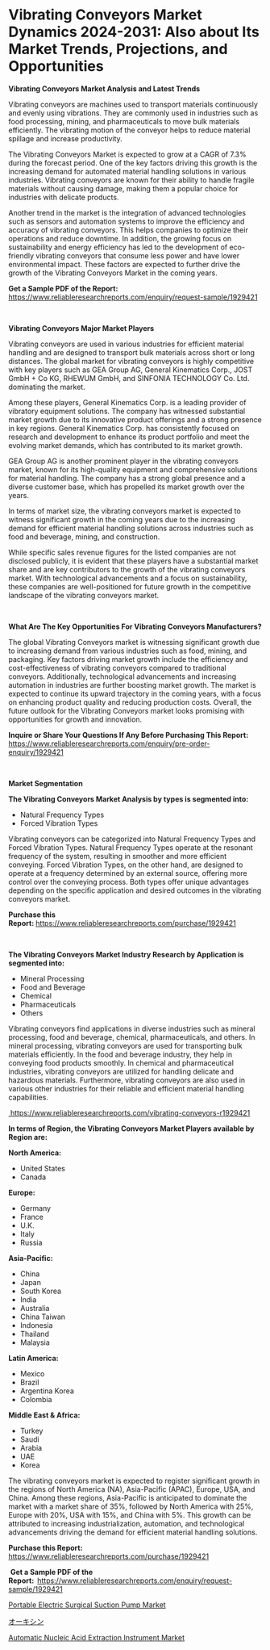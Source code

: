 <p><h1>Vibrating Conveyors Market Dynamics 2024-2031: Also about Its Market Trends, Projections, and Opportunities</h1></p><p><strong>Vibrating Conveyors Market Analysis and Latest Trends</strong></p>
<p><p>Vibrating conveyors are machines used to transport materials continuously and evenly using vibrations. They are commonly used in industries such as food processing, mining, and pharmaceuticals to move bulk materials efficiently. The vibrating motion of the conveyor helps to reduce material spillage and increase productivity.</p><p>The Vibrating Conveyors Market is expected to grow at a CAGR of 7.3% during the forecast period. One of the key factors driving this growth is the increasing demand for automated material handling solutions in various industries. Vibrating conveyors are known for their ability to handle fragile materials without causing damage, making them a popular choice for industries with delicate products.</p><p>Another trend in the market is the integration of advanced technologies such as sensors and automation systems to improve the efficiency and accuracy of vibrating conveyors. This helps companies to optimize their operations and reduce downtime. In addition, the growing focus on sustainability and energy efficiency has led to the development of eco-friendly vibrating conveyors that consume less power and have lower environmental impact. These factors are expected to further drive the growth of the Vibrating Conveyors Market in the coming years.</p></p>
<p><strong>Get a Sample PDF of the Report:&nbsp;</strong> <a href="https://www.reliableresearchreports.com/enquiry/request-sample/1929421">https://www.reliableresearchreports.com/enquiry/request-sample/1929421</a></p>
<p>&nbsp;</p>
<p><strong>Vibrating Conveyors Major Market Players</strong></p>
<p><p>Vibrating conveyors are used in various industries for efficient material handling and are designed to transport bulk materials across short or long distances. The global market for vibrating conveyors is highly competitive with key players such as GEA Group AG, General Kinematics Corp., JOST GmbH + Co KG, RHEWUM GmbH, and SINFONIA TECHNOLOGY Co. Ltd. dominating the market.</p><p>Among these players, General Kinematics Corp. is a leading provider of vibratory equipment solutions. The company has witnessed substantial market growth due to its innovative product offerings and a strong presence in key regions. General Kinematics Corp. has consistently focused on research and development to enhance its product portfolio and meet the evolving market demands, which has contributed to its market growth.</p><p>GEA Group AG is another prominent player in the vibrating conveyors market, known for its high-quality equipment and comprehensive solutions for material handling. The company has a strong global presence and a diverse customer base, which has propelled its market growth over the years.</p><p>In terms of market size, the vibrating conveyors market is expected to witness significant growth in the coming years due to the increasing demand for efficient material handling solutions across industries such as food and beverage, mining, and construction.</p><p>While specific sales revenue figures for the listed companies are not disclosed publicly, it is evident that these players have a substantial market share and are key contributors to the growth of the vibrating conveyors market. With technological advancements and a focus on sustainability, these companies are well-positioned for future growth in the competitive landscape of the vibrating conveyors market.</p></p>
<p>&nbsp;</p>
<p><strong>What Are The Key Opportunities For Vibrating Conveyors Manufacturers?</strong></p>
<p><p>The global Vibrating Conveyors market is witnessing significant growth due to increasing demand from various industries such as food, mining, and packaging. Key factors driving market growth include the efficiency and cost-effectiveness of vibrating conveyors compared to traditional conveyors. Additionally, technological advancements and increasing automation in industries are further boosting market growth. The market is expected to continue its upward trajectory in the coming years, with a focus on enhancing product quality and reducing production costs. Overall, the future outlook for the Vibrating Conveyors market looks promising with opportunities for growth and innovation.</p></p>
<p><strong>Inquire or Share Your Questions If Any Before Purchasing This Report:</strong> <a href="https://www.reliableresearchreports.com/enquiry/pre-order-enquiry/1929421">https://www.reliableresearchreports.com/enquiry/pre-order-enquiry/1929421</a></p>
<p>&nbsp;</p>
<p><strong>Market Segmentation</strong></p>
<p><strong>The Vibrating Conveyors Market Analysis by types is segmented into:</strong></p>
<p><ul><li>Natural Frequency Types</li><li>Forced Vibration Types</li></ul></p>
<p><p>Vibrating conveyors can be categorized into Natural Frequency Types and Forced Vibration Types. Natural Frequency Types operate at the resonant frequency of the system, resulting in smoother and more efficient conveying. Forced Vibration Types, on the other hand, are designed to operate at a frequency determined by an external source, offering more control over the conveying process. Both types offer unique advantages depending on the specific application and desired outcomes in the vibrating conveyors market.</p></p>
<p><strong>Purchase this Report:&nbsp;</strong><a href="https://www.reliableresearchreports.com/purchase/1929421">https://www.reliableresearchreports.com/purchase/1929421</a></p>
<p>&nbsp;</p>
<p><strong>The Vibrating Conveyors Market Industry Research by Application is segmented into:</strong></p>
<p><ul><li>Mineral Processing</li><li>Food and Beverage</li><li>Chemical</li><li>Pharmaceuticals</li><li>Others</li></ul></p>
<p><p>Vibrating conveyors find applications in diverse industries such as mineral processing, food and beverage, chemical, pharmaceuticals, and others. In mineral processing, vibrating conveyors are used for transporting bulk materials efficiently. In the food and beverage industry, they help in conveying food products smoothly. In chemical and pharmaceutical industries, vibrating conveyors are utilized for handling delicate and hazardous materials. Furthermore, vibrating conveyors are also used in various other industries for their reliable and efficient material handling capabilities.</p></p>
<p><a href="https://www.reliableresearchreports.com/vibrating-conveyors-r1929421">&nbsp;https://www.reliableresearchreports.com/vibrating-conveyors-r1929421</a></p>
<p><strong>In terms of Region, the Vibrating Conveyors Market Players available by Region are:</strong></p>
<p>
    <p> <strong> North America: </strong>
        <ul>
            <li>United States</li>
            <li>Canada</li>
        </ul>
        </p> 
    <p> <strong> Europe: </strong>
        <ul>
            <li>Germany</li>
            <li>France</li>
            <li>U.K.</li>
            <li>Italy</li>
            <li>Russia</li>
        </ul>
        </p> 
    <p> <strong> Asia-Pacific: </strong>
        <ul>
            <li>China</li>
            <li>Japan</li>
            <li>South Korea</li>
            <li>India</li>
            <li>Australia</li>
            <li>China Taiwan</li>
            <li>Indonesia</li>
            <li>Thailand</li>
            <li>Malaysia</li>
        </ul>
        </p> 
    <p> <strong> Latin America: </strong>
        <ul>
            <li>Mexico</li>
            <li>Brazil</li>
            <li>Argentina Korea</li>
            <li>Colombia</li>
        </ul>
        </p> 
    <p> <strong> Middle East & Africa: </strong>
        <ul>
            <li>Turkey</li>
            <li>Saudi</li>
            <li>Arabia</li>
            <li>UAE</li>
            <li>Korea</li>
        </ul>
    </p>
    </p>
<p><p>The vibrating conveyors market is expected to register significant growth in the regions of North America (NA), Asia-Pacific (APAC), Europe, USA, and China. Among these regions, Asia-Pacific is anticipated to dominate the market with a market share of 35%, followed by North America with 25%, Europe with 20%, USA with 15%, and China with 5%. This growth can be attributed to increasing industrialization, automation, and technological advancements driving the demand for efficient material handling solutions.</p></p>
<p><strong>Purchase this Report: </strong><a href="https://www.reliableresearchreports.com/purchase/1929421">https://www.reliableresearchreports.com/purchase/1929421</a></p>
<p>&nbsp;<strong>Get a Sample PDF of the Report:&nbsp;&nbsp;</strong><a href="https://www.reliableresearchreports.com/enquiry/request-sample/1929421">https://www.reliableresearchreports.com/enquiry/request-sample/1929421</a></p>
<p><strong></strong></p>
<p><p><a href="https://www.linkedin.com/pulse/portable-electric-surgical-suction-pump-market-competitive-vjo2e?trackingId=gK74pWUkmX%2F%2FLij3RDrWVw%3D%3D">Portable Electric Surgical Suction Pump Market</a></p><p><a href="https://github.com/dadanedu33/Market-Research-Report-List-1/blob/main/240189330029.md">オーキシン</a></p><p><a href="https://www.linkedin.com/pulse/automatic-nucleic-acid-extraction-instrument-market-heg6e?trackingId=DqOzbOVMzxU7bMkPhENmBQ%3D%3D">Automatic Nucleic Acid Extraction Instrument Market</a></p></p>
